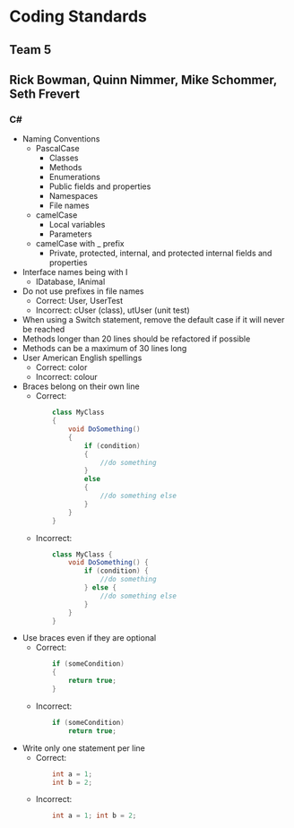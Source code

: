 # Coding Standards
## Team 5
## Rick Bowman, Quinn Nimmer, Mike Schommer, Seth Frevert

### **C#**
- Naming Conventions
    - PascalCase
        - Classes
        - Methods
        - Enumerations
        - Public fields and properties
        - Namespaces
        - File names
    - camelCase
        - Local variables
        - Parameters
    - camelCase with _ prefix
        - Private, protected, internal, and protected internal fields and properties
- Interface names being with I
    - IDatabase, IAnimal
- Do not use prefixes in file names
    - Correct: User, UserTest
    - Incorrect: cUser (class), utUser (unit test)
- When using a Switch statement, remove the default case if it will never be reached
- Methods longer than 20 lines should be refactored if possible
- Methods can be a maximum of 30 lines long
- User American English spellings
    - Correct: color
    - Incorrect: colour
- Braces belong on their own line
    - Correct:
        ```cs
            class MyClass
            {
                void DoSomething()
                {
                    if (condition)
                    {
                        //do something
                    }
                    else
                    {
                        //do something else
                    }
                }
            }
        ```
    - Incorrect:
        ```cs
            class MyClass {
                void DoSomething() {
                    if (condition) {
                        //do something
                    } else {
                        //do something else
                    }
                }
            }
        ```
- Use braces even if they are optional
    - Correct:
        ```cs
            if (someCondition)
            {
                return true;
            }
        ```
    - Incorrect:
        ```cs
            if (someCondition)
                return true;
        ```
- Write only one statement per line
    - Correct:
        ```cs
            int a = 1;
            int b = 2;
        ```
    - Incorrect:
        ```cs
            int a = 1; int b = 2;
        ```
